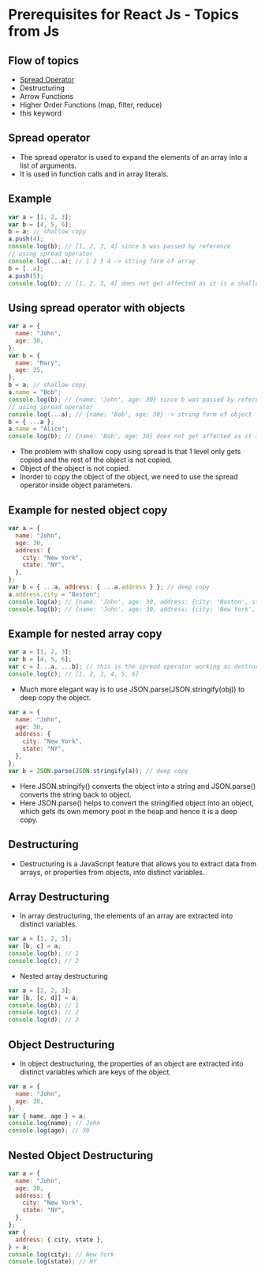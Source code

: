 # Prerequisites for React Js - Topics from Js

## Flow of topics

- [Spread Operator](https://www.programiz.com/javascript/spread-operator)
- Destructuring
- Arrow Functions
- Higher Order Functions (map, filter, reduce)
- this keyword

## Spread operator

- The spread operator is used to expand the elements of an array into a list of arguments.
- It is used in function calls and in array literals.

## Example

```js
var a = [1, 2, 3];
var b = [4, 5, 6];
b = a; // shallow copy
a.push(4);
console.log(b); // [1, 2, 3, 4] since b was passed by reference
// using spread operator
console.log(...a); // 1 2 3 4 -> string form of array
b = [..a];
a.push(5);
console.log(b); // [1, 2, 3, 4] does not get affected as it is a shallow copy and it got a separate memory in the heap
```

## Using spread operator with objects

```js
var a = {
  name: "John",
  age: 30,
};
var b = {
  name: "Mary",
  age: 25,
};
b = a; // shallow copy
a.name = "Bob";
console.log(b); // {name: 'John', age: 30} since b was passed by reference
// using spread operator
console.log(...a); // {name: 'Bob', age: 30} -> string form of object
b = { ...a };
a.name = "Alice";
console.log(b); // {name: 'Bob', age: 30} does not get affected as it is a shallow copy and it got a separate memory in the heap
```

- The problem with shallow copy using spread is that 1 level only gets copied and the rest of the object is not copied.
- Object of the object is not copied.
- Inorder to copy the object of the object, we need to use the spread operator inside object parameters.

## Example for nested object copy

```js
var a = {
  name: "John",
  age: 30,
  address: {
    city: "New York",
    state: "NY",
  },
};
var b = { ...a, address: { ...a.address } }; // deep copy
a.address.city = "Boston";
console.log(a); // {name: 'John', age: 30, address: {city: 'Boston', state: 'NY'}}
console.log(b); // {name: 'John', age: 30, address: {city: 'New York', state: 'NY'}} deep copy
```

## Example for nested array copy

```js
var a = [1, 2, 3];
var b = [4, 5, 6];
var c = [...a, ...b]; // this is the spread operator working as destructuring
console.log(c); // [1, 2, 3, 4, 5, 6]
```

- Much more elegant way is to use JSON.parse(JSON.stringify(obj)) to deep copy the object.

```js
var a = {
  name: "John",
  age: 30,
  address: {
    city: "New York",
    state: "NY",
  },
};
var b = JSON.parse(JSON.stringify(a)); // deep copy
```

- Here JSON.stringify() converts the object into a string and JSON.parse() converts the string back to object.
- Here JSON.parse() helps to convert the stringified object into an object, which gets its own memory pool in the heap and hence it is a deep copy.

## Destructuring

- Destructuring is a JavaScript feature that allows you to extract data from arrays, or properties from objects, into distinct variables.

## Array Destructuring

- In array destructuring, the elements of an array are extracted into distinct variables.

```js
var a = [1, 2, 3];
var [b, c] = a;
console.log(b); // 1
console.log(c); // 2
```

- Nested array destructuring

```js
var a = [1, 2, 3];
var [b, [c, d]] = a;
console.log(b); // 1
console.log(c); // 2
console.log(d); // 3
```

## Object Destructuring

- In object destructuring, the properties of an object are extracted into distinct variables which are keys of the object.

```js
var a = {
  name: "John",
  age: 30,
};
var { name, age } = a;
console.log(name); // John
console.log(age); // 30
```

## Nested Object Destructuring

```js
var a = {
  name: "John",
  age: 30,
  address: {
    city: "New York",
    state: "NY",
  },
};
var {
  address: { city, state },
} = a;
console.log(city); // New York
console.log(state); // NY
```
